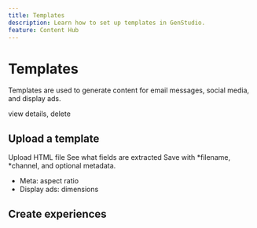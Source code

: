 ```yaml
---
title: Templates
description: Learn how to set up templates in GenStudio.
feature: Content Hub
---
```


# Templates

Templates are used to generate content for email messages, social media, and display ads.

view details, delete

## Upload a template

Upload HTML file
See what fields are extracted
Save with *filename, *channel, and optional metadata.

- Meta: aspect ratio
- Display ads: dimensions

## Create experiences
